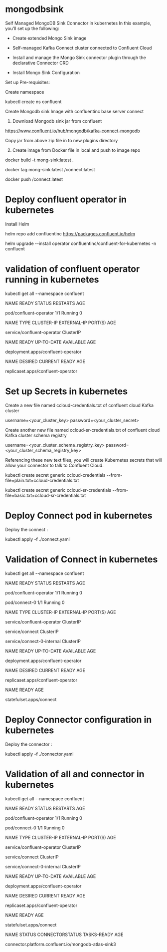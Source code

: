 # mongodbsink
Self Managed MongoDB Sink Connector in kubernetes
In this example, you'll set up the following:

* Create extended Mongo Sink image
 
* Self-managed Kafka Connect cluster connected to Confluent Cloud

* Install and manage the Mongo Sink  connector plugin through the declarative Connector CRD

* Install Mongo Sink Configuration 


Set up Pre-requisites:

Create namespace

kubectl create ns confluent


Create Mongodb sink Image with confluentinc base server connect

1. Download Mongodb sink jar from confluent 

https://www.confluent.io/hub/mongodb/kafka-connect-mongodb

Copy jar from above zip file in to new plugins directory

2. Create image from Docker file in local and push to image repo

docker build -t mong-sink:latest . 

docker tag mong-sink:latest <repouser>/connect:latest

docker push <repouser>/connect:latest 




Deploy confluent operator in kubernetes
==========================================
Install Helm

helm repo add confluentinc https://packages.confluent.io/helm

helm upgrade --install operator confluentinc/confluent-for-kubernetes -n confluent

validation of confluent operator running in kubernetes
===============================================================
kubectl get all --namespace confluent

NAME                                      READY   STATUS    RESTARTS   AGE

pod/confluent-operator   1/1     Running   0          

NAME                         TYPE        CLUSTER-IP       EXTERNAL-IP   PORT(S)                               AGE

service/confluent-operator   ClusterIP   

NAME                                 READY   UP-TO-DATE   AVAILABLE   AGE

deployment.apps/confluent-operator   

NAME                                            DESIRED   CURRENT   READY   AGE

replicaset.apps/confluent-operator  


Set up Secrets in kubernetes
==============================
Create a new file named ccloud-credentials.txt of confluent cloud Kafka cluster

username=<your_cluster_key>
password=<your_cluster_secret>

Create another new file named ccloud-sr-credentials.txt of confluent cloud Kafka cluster schema registry 

username=<your_cluster_schema_registry_key>
password=<your_cluster_schema_registry_key>

Referencing these new text files, you will create Kubernetes secrets that will allow your connector to talk to Confluent Cloud.

kubectl create secret generic ccloud-credentials --from-file=plain.txt=ccloud-credentials.txt

kubectl create secret generic ccloud-sr-credentials --from-file=basic.txt=ccloud-sr-credentials.txt



Deploy Connect pod in kubernetes
===================================
Deploy the connect :

kubectl apply -f ./connect.yaml

Validation of Connect in kubernetes
=======================================
kubectl get all --namespace confluent

NAME                                      READY   STATUS    RESTARTS   AGE

pod/confluent-operator   1/1     Running   0          

pod/connect-0                             1/1     Running   0          

NAME                         TYPE        CLUSTER-IP       EXTERNAL-IP   PORT(S)                               AGE

service/confluent-operator   ClusterIP   

service/connect              ClusterIP       

service/connect-0-internal   ClusterIP     

NAME                                 READY   UP-TO-DATE   AVAILABLE   AGE

deployment.apps/confluent-operator   

NAME                                            DESIRED   CURRENT   READY   AGE

replicaset.apps/confluent-operator  

NAME                       READY   AGE

statefulset.apps/connect   



Deploy Connector configuration in kubernetes
=============================================
Deploy the connector :

kubectl apply -f ./connector.yaml


Validation of all and connector in kubernetes
================================================
kubectl get all --namespace confluent

NAME                                      READY   STATUS    RESTARTS   AGE

pod/confluent-operator   1/1     Running   0          

pod/connect-0                             1/1     Running   0          

NAME                         TYPE        CLUSTER-IP       EXTERNAL-IP   PORT(S)                               AGE

service/confluent-operator   ClusterIP   

service/connect              ClusterIP       

service/connect-0-internal   ClusterIP     

NAME                                 READY   UP-TO-DATE   AVAILABLE   AGE

deployment.apps/confluent-operator   

NAME                                            DESIRED   CURRENT   READY   AGE

replicaset.apps/confluent-operator  

NAME                       READY   AGE

statefulset.apps/connect   

NAME                                                  STATUS    CONNECTORSTATUS   TASKS-READY   AGE

connector.platform.confluent.io/mongodb-atlas-sink3   


